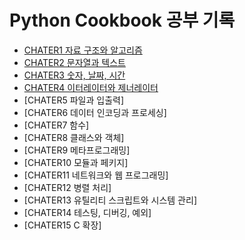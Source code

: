 # Python Cookbook 공부 기록
- [CHATER1 자료 구조와 알고리즘](CHAPTER1.md)
- [CHATER2 문자열과 텍스트](CHAPTER2.md)
- [CHATER3 숫자, 날짜, 시간](CHATER3.md)
- [CHATER4 이터레이터와 제너레이터](CHATER4.md)
- [CHATER5 파일과 입출력]
- [CHATER6 데이터 인코딩과 프로세싱]
- [CHATER7 함수]
- [CHATER8 클래스와 객체]
- [CHATER9 메타프로그래밍]
- [CHATER10 모듈과 페키지]
- [CHATER11 네트워크와 웹 프로그래밍]
- [CHATER12 병렬 처리]
- [CHATER13 유틸리티 스크립트와 시스템 관리]
- [CHATER14 테스팅, 디버깅, 예외]
- [CHATER15 C 확장]